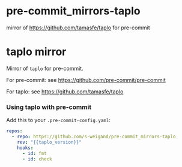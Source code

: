 [//]: # "DO NOT CHANGE THIS FILE BUT ITS TEMPLATE `.github/scripts/readme-template.md`"

# pre-commit_mirrors-taplo

mirror of https://github.com/tamasfe/taplo for pre-commit

# taplo mirror

Mirror of `taplo` for pre-commit.

For pre-commit: see https://github.com/pre-commit/pre-commit

For taplo: see https://github.com/tamasfe/taplo

### Using taplo with pre-commit

Add this to your `.pre-commit-config.yaml`:

```yaml
repos:
  - repo: https://github.com/s-weigand/pre-commit_mirrors-taplo
    rev: "{{taplo_version}}"
    hooks:
      - id: fmt
      - id: check
```
